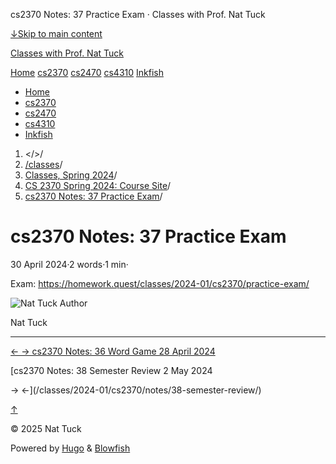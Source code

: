 




cs2370 Notes: 37 Practice Exam · Classes with Prof. Nat Tuck






















[↓Skip to main content](#main-content)

[Classes with Prof. Nat Tuck](/)

[Home](/)
[cs2370](/classes/2025-01/cs2370/)
[cs2470](/classes/2025-01/cs2470/)
[cs4310](/classes/2025-01/cs4310/)
[Inkfish](https://inkfish.homework.quest/)









* [Home](/)
* [cs2370](/classes/2025-01/cs2370/)
* [cs2470](/classes/2025-01/cs2470/)
* [cs4310](/classes/2025-01/cs4310/)
* [Inkfish](https://inkfish.homework.quest/)





1. </>/
2. [/classes](/classes/)/
3. [Classes, Spring 2024](/classes/2024-01/)/
4. [CS 2370 Spring 2024: Course Site](/classes/2024-01/cs2370/)/
5. [cs2370 Notes: 37 Practice Exam](/classes/2024-01/cs2370/notes/37-practice-exam/)/

cs2370 Notes: 37 Practice Exam
==============================

30 April 2024·2 words·1 min·





Exam: <https://homework.quest/classes/2024-01/cs2370/practice-exam/>


![Nat Tuck](/img/author_hu_995db18b97553af7.jpg)
Author

Nat Tuck











---


[←
→
cs2370 Notes: 36 Word Game
28 April 2024](/classes/2024-01/cs2370/notes/36-word-game/)

[cs2370 Notes: 38 Semester Review
2 May 2024


→
←](/classes/2024-01/cs2370/notes/38-semester-review/)





[↑](#the-top "Scroll to top")

©
2025
Nat Tuck

Powered by [Hugo](https://gohugo.io/) & [Blowfish](https://blowfish.page/)













